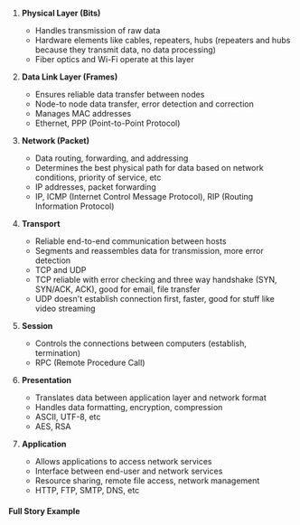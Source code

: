 
1. **Physical Layer (Bits)**
	* Handles transmission of raw data
	* Hardware elements like cables, repeaters, hubs (repeaters and hubs because they transmit data, no data processing)
	* Fiber optics and Wi-Fi operate at this layer

2. **Data Link Layer (Frames)**
	* Ensures reliable data transfer between nodes
	* Node-to node data transfer, error detection and correction
	* Manages MAC addresses
	* Ethernet, PPP (Point-to-Point Protocol)

3. **Network (Packet)**
	* Data routing, forwarding, and addressing
	* Determines the best physical path for data based on network conditions, priority of service, etc
	* IP addresses, packet forwarding
	* IP, ICMP (Internet Control Message Protocol), RIP (Routing Information Protocol)

4. **Transport**
	* Reliable end-to-end communication between hosts
	* Segments and reassembles data for transmission, more error detection
	* TCP and UDP
	* TCP reliable with error checking and three way handshake (SYN, SYN/ACK, ACK), good for email, file transfer
	* UDP doesn't establish connection first, faster, good for stuff like video streaming

5. **Session**
	* Controls the connections between computers (establish, termination)
	* RPC (Remote Procedure Call)

6. **Presentation**
	* Translates data between application layer and network format
	* Handles data formatting, encryption, compression
	* ASCII, UTF-8, etc
	* AES, RSA

7. **Application**
	* Allows applications to access network services
	* Interface between end-user and network services
	* Resource sharing, remote file access, network management
	* HTTP, FTP, SMTP, DNS, etc

#### Full Story Example
 
